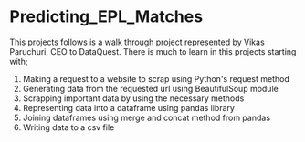 # Predicting_EPL_Matches
This projects follows is a walk through project represented by Vikas Paruchuri, CEO to DataQuest.
There is much to learn in this projects starting with;
1. Making a request to a website to scrap using Python's request method
2. Generating data from the requested url using BeautifulSoup module
3. Scrapping important data by using the necessary methods
4. Representing data into a dataframe using pandas library
5. Joining dataframes using merge and concat method from pandas
6. Writing data to a csv file 
